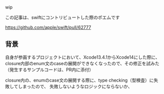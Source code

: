 wip

この記事は、swiftにコントリビュートした際のポエムです

https://github.com/apple/swift/pull/62777

## 背景

自身が参画するプロジェクトにおいて、Xcode13.4.1からXcode14にした際に、closure内部のenum文のcaseの展開ができなくなったので、その修正を試みた
（発生するサンプルコードは、PR内に添付）

closure内の、enumのcase文の展開する際に、type checking（型検査）に失敗してしまったので、
失敗しないようなロジックにならないか、
